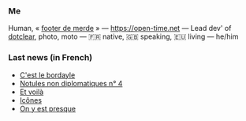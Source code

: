 ### Me

Human, « [footer de merde](https://open-time.net/post/2013/07/17/La-veritable-histoire-du-Footer-de-merde-) » — https://open-time.net — Lead dev' of [dotclear](https://git.dotclear.org/dev/dotclear), photo, moto — 🇫🇷 native, 🇬🇧 speaking, 🇪🇺 living — he/him

### Last news (in French)

<!-- BLOG-POST-LIST:START -->
- [C&#39;est le bordayle](https://open-time.net/post/2022/04/06/C-est-le-bordayle)
- [Notules non diplomatiques n° 4](https://open-time.net/post/2022/04/05/Notules-non-diplomatiques-n-4)
- [Et voilà](https://open-time.net/post/2022/04/04/Et-voila)
- [Icônes](https://open-time.net/post/2022/04/03/Icones)
- [On y est presque](https://open-time.net/post/2022/04/02/On-y-est-presque)
<!-- BLOG-POST-LIST:END -->
